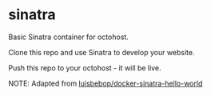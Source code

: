 sinatra
=======

Basic Sinatra container for octohost.

Clone this repo and use Sinatra to develop your website.

Push this repo to your octohost - it will be live.

NOTE: Adapted from [luisbebop/docker-sinatra-hello-world](https://github.com/luisbebop/docker-sinatra-hello-world)
